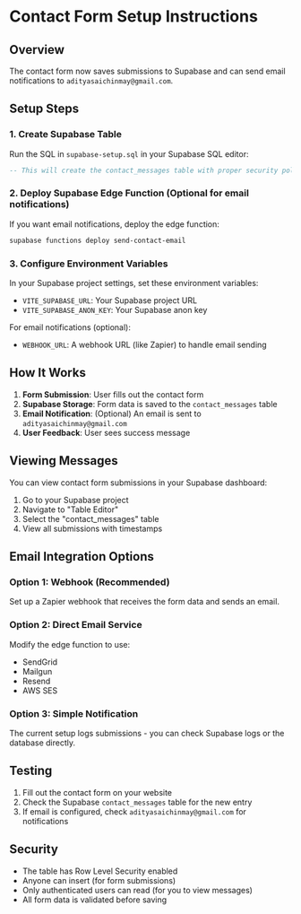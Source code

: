 # Contact Form Setup Instructions

## Overview
The contact form now saves submissions to Supabase and can send email notifications to `adityasaichinmay@gmail.com`.

## Setup Steps

### 1. Create Supabase Table
Run the SQL in `supabase-setup.sql` in your Supabase SQL editor:

```sql
-- This will create the contact_messages table with proper security policies
```

### 2. Deploy Supabase Edge Function (Optional for email notifications)
If you want email notifications, deploy the edge function:

```bash
supabase functions deploy send-contact-email
```

### 3. Configure Environment Variables
In your Supabase project settings, set these environment variables:

- `VITE_SUPABASE_URL`: Your Supabase project URL
- `VITE_SUPABASE_ANON_KEY`: Your Supabase anon key

For email notifications (optional):
- `WEBHOOK_URL`: A webhook URL (like Zapier) to handle email sending

## How It Works

1. **Form Submission**: User fills out the contact form
2. **Supabase Storage**: Form data is saved to the `contact_messages` table
3. **Email Notification**: (Optional) An email is sent to `adityasaichinmay@gmail.com`
4. **User Feedback**: User sees success message

## Viewing Messages

You can view contact form submissions in your Supabase dashboard:
1. Go to your Supabase project
2. Navigate to "Table Editor"
3. Select the "contact_messages" table
4. View all submissions with timestamps

## Email Integration Options

### Option 1: Webhook (Recommended)
Set up a Zapier webhook that receives the form data and sends an email.

### Option 2: Direct Email Service
Modify the edge function to use:
- SendGrid
- Mailgun
- Resend
- AWS SES

### Option 3: Simple Notification
The current setup logs submissions - you can check Supabase logs or the database directly.

## Testing

1. Fill out the contact form on your website
2. Check the Supabase `contact_messages` table for the new entry
3. If email is configured, check `adityasaichinmay@gmail.com` for notifications

## Security

- The table has Row Level Security enabled
- Anyone can insert (for form submissions)
- Only authenticated users can read (for you to view messages)
- All form data is validated before saving
